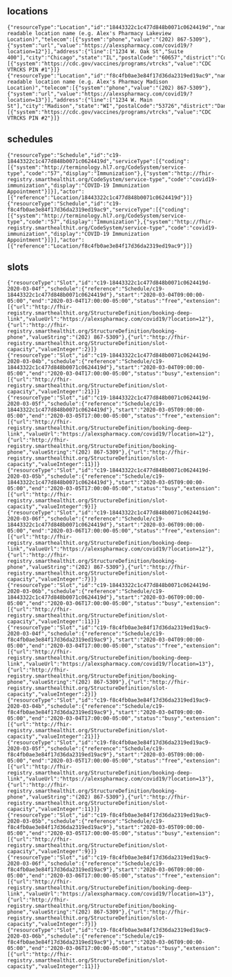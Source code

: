 
## locations
    {"resourceType":"Location","id":"18443322c1c477d848b0071c0624419d","name":"Human readable location name (e.g. Alex's Pharmacy Lakeview Location)","telecom":[{"system":"phone","value":"(202) 867-5309"},{"system":"url","value":"https://alexspharmacy.com/covid19/?location=12"}],"address":{"line":["1234 W. Oak St","Suite 400"],"city":"Chicago","state":"IL","postalCode":"60657","district":"Cook"},"identifier":[{"system":"https://cdc.gov/vaccines/programs/vtrcks","value":"CDC VTRCKS PIN #1"}]}
    {"resourceType":"Location","id":"f8c4fb0ae3e84f17d36da2319ed19ac9","name":"Human readable location name (e.g. Alex's Pharmacy Madison Location)","telecom":[{"system":"phone","value":"(202) 867-5309"},{"system":"url","value":"https://alexspharmacy.com/covid19/?location=13"}],"address":{"line":["1234 W. Main St"],"city":"Madison","state":"WI","postalCode":"53726","district":"Dane"},"identifier":[{"system":"https://cdc.gov/vaccines/programs/vtrcks","value":"CDC VTRCKS PIN #2"}]}

## schedules
    {"resourceType":"Schedule","id":"c19-18443322c1c477d848b0071c0624419d","serviceType":[{"coding":[{"system":"http://terminology.hl7.org/CodeSystem/service-type","code":"57","display":"Immunization"},{"system":"http://fhir-registry.smarthealthit.org/CodeSystem/service-type","code":"covid19-immunization","display":"COVID-19 Immunization Appointment"}]}],"actor":[{"reference":"Location/18443322c1c477d848b0071c0624419d"}]}
    {"resourceType":"Schedule","id":"c19-f8c4fb0ae3e84f17d36da2319ed19ac9","serviceType":[{"coding":[{"system":"http://terminology.hl7.org/CodeSystem/service-type","code":"57","display":"Immunization"},{"system":"http://fhir-registry.smarthealthit.org/CodeSystem/service-type","code":"covid19-immunization","display":"COVID-19 Immunization Appointment"}]}],"actor":[{"reference":"Location/f8c4fb0ae3e84f17d36da2319ed19ac9"}]}

## slots
    {"resourceType":"Slot","id":"c19-18443322c1c477d848b0071c0624419d-2020-03-04f","schedule":{"reference":"Schedule/c19-18443322c1c477d848b0071c0624419d"},"start":"2020-03-04T09:00:00-05:00","end":"2020-03-04T17:00:00-05:00","status":"free","extension":[{"url":"http://fhir-registry.smarthealthit.org/StructureDefinition/booking-deep-link","valueUrl":"https://alexspharmacy.com/covid19/?location=12"},{"url":"http://fhir-registry.smarthealthit.org/StructureDefinition/booking-phone","valueString":"(202) 867-5309"},{"url":"http://fhir-registry.smarthealthit.org/StructureDefinition/slot-capacity","valueInteger":2}]}
    {"resourceType":"Slot","id":"c19-18443322c1c477d848b0071c0624419d-2020-03-04b","schedule":{"reference":"Schedule/c19-18443322c1c477d848b0071c0624419d"},"start":"2020-03-04T09:00:00-05:00","end":"2020-03-04T17:00:00-05:00","status":"busy","extension":[{"url":"http://fhir-registry.smarthealthit.org/StructureDefinition/slot-capacity","valueInteger":21}]}
    {"resourceType":"Slot","id":"c19-18443322c1c477d848b0071c0624419d-2020-03-05f","schedule":{"reference":"Schedule/c19-18443322c1c477d848b0071c0624419d"},"start":"2020-03-05T09:00:00-05:00","end":"2020-03-05T17:00:00-05:00","status":"free","extension":[{"url":"http://fhir-registry.smarthealthit.org/StructureDefinition/booking-deep-link","valueUrl":"https://alexspharmacy.com/covid19/?location=12"},{"url":"http://fhir-registry.smarthealthit.org/StructureDefinition/booking-phone","valueString":"(202) 867-5309"},{"url":"http://fhir-registry.smarthealthit.org/StructureDefinition/slot-capacity","valueInteger":11}]}
    {"resourceType":"Slot","id":"c19-18443322c1c477d848b0071c0624419d-2020-03-05b","schedule":{"reference":"Schedule/c19-18443322c1c477d848b0071c0624419d"},"start":"2020-03-05T09:00:00-05:00","end":"2020-03-05T17:00:00-05:00","status":"busy","extension":[{"url":"http://fhir-registry.smarthealthit.org/StructureDefinition/slot-capacity","valueInteger":9}]}
    {"resourceType":"Slot","id":"c19-18443322c1c477d848b0071c0624419d-2020-03-06f","schedule":{"reference":"Schedule/c19-18443322c1c477d848b0071c0624419d"},"start":"2020-03-06T09:00:00-05:00","end":"2020-03-06T17:00:00-05:00","status":"free","extension":[{"url":"http://fhir-registry.smarthealthit.org/StructureDefinition/booking-deep-link","valueUrl":"https://alexspharmacy.com/covid19/?location=12"},{"url":"http://fhir-registry.smarthealthit.org/StructureDefinition/booking-phone","valueString":"(202) 867-5309"},{"url":"http://fhir-registry.smarthealthit.org/StructureDefinition/slot-capacity","valueInteger":7}]}
    {"resourceType":"Slot","id":"c19-18443322c1c477d848b0071c0624419d-2020-03-06b","schedule":{"reference":"Schedule/c19-18443322c1c477d848b0071c0624419d"},"start":"2020-03-06T09:00:00-05:00","end":"2020-03-06T17:00:00-05:00","status":"busy","extension":[{"url":"http://fhir-registry.smarthealthit.org/StructureDefinition/slot-capacity","valueInteger":11}]}
    {"resourceType":"Slot","id":"c19-f8c4fb0ae3e84f17d36da2319ed19ac9-2020-03-04f","schedule":{"reference":"Schedule/c19-f8c4fb0ae3e84f17d36da2319ed19ac9"},"start":"2020-03-04T09:00:00-05:00","end":"2020-03-04T17:00:00-05:00","status":"free","extension":[{"url":"http://fhir-registry.smarthealthit.org/StructureDefinition/booking-deep-link","valueUrl":"https://alexspharmacy.com/covid19/?location=13"},{"url":"http://fhir-registry.smarthealthit.org/StructureDefinition/booking-phone","valueString":"(202) 867-5309"},{"url":"http://fhir-registry.smarthealthit.org/StructureDefinition/slot-capacity","valueInteger":2}]}
    {"resourceType":"Slot","id":"c19-f8c4fb0ae3e84f17d36da2319ed19ac9-2020-03-04b","schedule":{"reference":"Schedule/c19-f8c4fb0ae3e84f17d36da2319ed19ac9"},"start":"2020-03-04T09:00:00-05:00","end":"2020-03-04T17:00:00-05:00","status":"busy","extension":[{"url":"http://fhir-registry.smarthealthit.org/StructureDefinition/slot-capacity","valueInteger":21}]}
    {"resourceType":"Slot","id":"c19-f8c4fb0ae3e84f17d36da2319ed19ac9-2020-03-05f","schedule":{"reference":"Schedule/c19-f8c4fb0ae3e84f17d36da2319ed19ac9"},"start":"2020-03-05T09:00:00-05:00","end":"2020-03-05T17:00:00-05:00","status":"free","extension":[{"url":"http://fhir-registry.smarthealthit.org/StructureDefinition/booking-deep-link","valueUrl":"https://alexspharmacy.com/covid19/?location=13"},{"url":"http://fhir-registry.smarthealthit.org/StructureDefinition/booking-phone","valueString":"(202) 867-5309"},{"url":"http://fhir-registry.smarthealthit.org/StructureDefinition/slot-capacity","valueInteger":11}]}
    {"resourceType":"Slot","id":"c19-f8c4fb0ae3e84f17d36da2319ed19ac9-2020-03-05b","schedule":{"reference":"Schedule/c19-f8c4fb0ae3e84f17d36da2319ed19ac9"},"start":"2020-03-05T09:00:00-05:00","end":"2020-03-05T17:00:00-05:00","status":"busy","extension":[{"url":"http://fhir-registry.smarthealthit.org/StructureDefinition/slot-capacity","valueInteger":9}]}
    {"resourceType":"Slot","id":"c19-f8c4fb0ae3e84f17d36da2319ed19ac9-2020-03-06f","schedule":{"reference":"Schedule/c19-f8c4fb0ae3e84f17d36da2319ed19ac9"},"start":"2020-03-06T09:00:00-05:00","end":"2020-03-06T17:00:00-05:00","status":"free","extension":[{"url":"http://fhir-registry.smarthealthit.org/StructureDefinition/booking-deep-link","valueUrl":"https://alexspharmacy.com/covid19/?location=13"},{"url":"http://fhir-registry.smarthealthit.org/StructureDefinition/booking-phone","valueString":"(202) 867-5309"},{"url":"http://fhir-registry.smarthealthit.org/StructureDefinition/slot-capacity","valueInteger":7}]}
    {"resourceType":"Slot","id":"c19-f8c4fb0ae3e84f17d36da2319ed19ac9-2020-03-06b","schedule":{"reference":"Schedule/c19-f8c4fb0ae3e84f17d36da2319ed19ac9"},"start":"2020-03-06T09:00:00-05:00","end":"2020-03-06T17:00:00-05:00","status":"busy","extension":[{"url":"http://fhir-registry.smarthealthit.org/StructureDefinition/slot-capacity","valueInteger":11}]}
